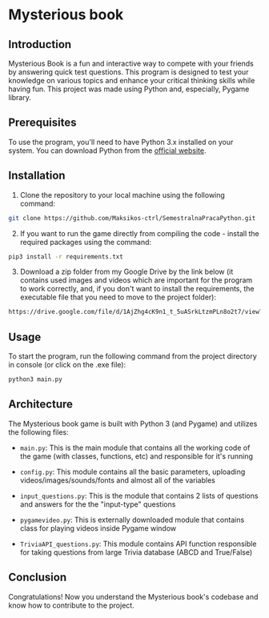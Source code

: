 # Mysterious book

## Introduction

Mysterious Book is a fun and interactive way to compete with your friends by answering quick test questions. This program is designed to test your knowledge on various topics and enhance your critical thinking skills while having fun. This project was made using Python and, especially, Pygame library.

## Prerequisites

To use the program, you'll need to have Python 3.x installed on your system. You can download Python from the [official website](https://www.python.org/downloads/).

## Installation

1. Clone the repository to your local machine using the following command:

```bash
git clone https://github.com/Maksikos-ctrl/SemestralnaPracaPython.git
```

2. If you want to run the game directly from compiling the code - install the required packages using the command:

```bash
pip3 install -r requirements.txt
```

3. Download a zip folder from my Google Drive by the link below (it contains used images and videos which are important for the program to work correctly, and, if you don't want to install the requirements, the executable file that you need to move to the project folder):

```bash
https://drive.google.com/file/d/1AjZhg4cK9n1_t_5uASrkLtzmPLn8o2t7/view?usp=share_link
```

## Usage

To start the program, run the following command from the project directory in console (or click on the .exe file):

```bash
python3 main.py
```

## Architecture
The Mysterious book game is built with Python 3 (and Pygame) and utilizes the following files:

+ `main.py`: This is the main module that contains all the working code of the game (with classes, functions, etc) and responsible for it's running

+ `config.py`: This module contains all the basic parameters, uploading videos/images/sounds/fonts and almost all of the variables

+ `input_questions.py`: This is the module that contains 2 lists of questions and answers for the the "input-type" questions

+ `pygamevideo.py`: This is externally downloaded module that contains class for playing videos inside Pygame window

+ `TriviaAPI_questions.py`: This module contains API function responsible for taking questions from large Trivia database (ABCD and True/False)

## Conclusion
Congratulations! Now you understand the Mysterious book's codebase and know how to contribute to the project.
